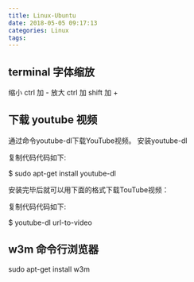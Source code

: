 ```yaml
---
title: Linux-Ubuntu
date: 2018-05-05 09:17:13
categories: Linux
tags:
---
```


## terminal 字体缩放
缩小 ctrl 加 -
放大 ctrl 加 shift 加 +

## 下载 youtube 视频

通过命令youtube-dl下载YouTube视频。
安装youtube-dl

复制代码代码如下:

$ sudo apt-get install youtube-dl

安装完毕后就可以用下面的格式下载TouTube视频：

复制代码代码如下:

$ youtube-dl url-to-video

## w3m 命令行浏览器
sudo apt-get install w3m

